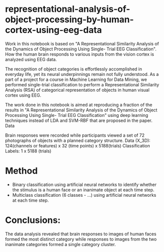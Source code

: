 # representational-analysis-of-object-processing-by-human-cortex-using-eeg-data

Work in this notebook is based on "A Representational Similarity Analysis of the Dynamics of Object Processing Using Single- Trial EEG Classification". How the human brain responds to various inputs from the vision cortex is analyzed using EEG data.

The recognition of object categories is effortlessly accomplished in everyday life, yet its neural underpinnings remain not fully understood. As a part of a project for a course in Machine Learning for Data Mining, we performed single-trial classification to perform a Representational Similarity Analysis (RSA) of categorical representation of objects in human visual cortex using EEG.

The work done in this notebook is aimed at reproducing a fraction of the results in "A Representational Similarity Analysis of the Dynamics of Object Processing Using Single- Trial EEG Classification" using deep learning techniques instead of LDA and SVM-RBF that are proposed in the paper.
Data

Brain responses were recorded while participants viewed a set of 72 photographs of objects with a planned category structure.
Data (X_3D): 124(channels or features) x 32 (time points) x 5188(trials)
Classification Labels: 1 x 5188 (trials)

# Method
  * Binary classification using artificial neural networks to identify whether the stimulus is a human face or an inanimate object at each time step.
  * Multiclass classification (6 classes - ...) using artificial neural networks at each time step.

# Conclusions:

The data analysis revealed that brain responses to images of human faces formed the most distinct category while responses to images from the two inanimate categories formed a single category cluster.
